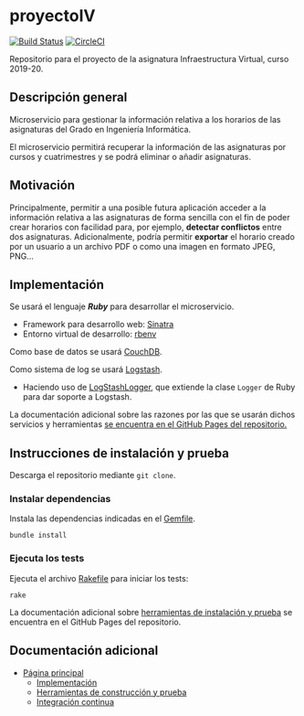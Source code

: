 # proyectoIV

[![Build Status](https://travis-ci.com/daraahh/proyectoIV.svg?branch=master)](https://travis-ci.com/daraahh/proyectoIV)
[![CircleCI](https://circleci.com/gh/daraahh/proyectoIV.svg?style=svg)](https://circleci.com/gh/daraahh/proyectoIV)

Repositorio para el proyecto de la asignatura Infraestructura Virtual, curso 2019-20.

## Descripción general

Microservicio para gestionar la información relativa a los horarios de las asignaturas del Grado en Ingeniería Informática.

El microservicio permitirá recuperar la información de las asignaturas por cursos y cuatrimestres y se podrá eliminar o añadir asignaturas.

## Motivación

Principalmente, permitir a una posible futura aplicación acceder a la información relativa a las asignaturas de forma sencilla con el fin de poder crear horarios con facilidad para, por ejemplo, **detectar conflictos** entre dos asignaturas. Adicionalmente, podría permitir **exportar** el horario creado por un usuario a un archivo PDF o como una imagen en formato JPEG, PNG...   

## Implementación

Se usará el lenguaje ***Ruby*** para desarrollar el microservicio.
- Framework para desarrollo web: [Sinatra](http://sinatrarb.com/)
- Entorno virtual de desarrollo: [rbenv](https://github.com/rbenv/rbenv)

Como base de datos se usará  [CouchDB](http://couchdb.apache.org/).

Como sistema de log se usará [Logstash](https://www.elastic.co/products/logstash).
- Haciendo uso de [LogStashLogger](https://github.com/dwbutler/logstash-logger), que extiende la clase `Logger` de Ruby para dar soporte a Logstash.

La documentación adicional sobre las razones por las que se usarán dichos servicios y herramientas [se encuentra en el GitHub Pages del repositorio.](https://daraahh.github.io/proyectoIV/#implementación)


## Instrucciones de instalación y prueba

Descarga el repositorio mediante `git clone`.

### Instalar dependencias

Instala las dependencias indicadas en el [Gemfile](https://github.com/daraahh/proyectoIV/blob/master/Gemfile).

`bundle install`

### Ejecuta los tests

Ejecuta el archivo [Rakefile](https://github.com/daraahh/proyectoIV/blob/master/Rakefile) para iniciar los tests:

`rake`

La documentación adicional sobre [herramientas de instalación y prueba](https://daraahh.github.io/proyectoIV/#herramientas-de-construcción-y-prueba) se encuentra en el GitHub Pages del repositorio.


## Documentación adicional
- [Página principal](https://daraahh.github.io/proyectoIV/)
	- [Implementación](https://daraahh.github.io/proyectoIV/#implementación)
	- [Herramientas de construcción y prueba](https://daraahh.github.io/proyectoIV/#herramientas-de-construcción-y-prueba)
	- [Integración continua](https://daraahh.github.io/proyectoIV/#integración-continua)
